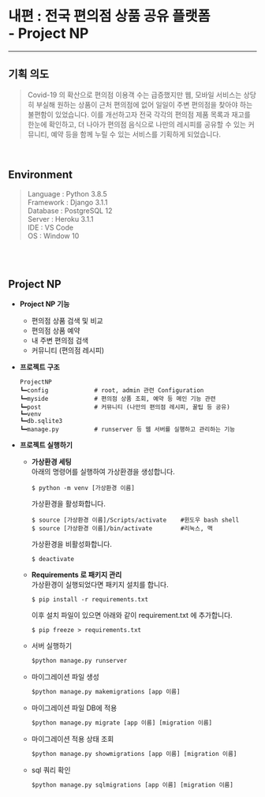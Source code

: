 # **내편** : 전국 편의점 상품 공유 플랫폼 <br>- Project NP

---

## 기획 의도

   > Covid-19 의 확산으로 편의점 이용객 수는 급증했지만 웹, 모바일 서비스는 상당히 부실해 원하는 상품이 근처 편의점에 없어 일일이 주변 편의점을 찾아야 하는 불편함이 있었습니다. 이를 개선하고자 전국 각각의 편의점 제품 목록과 재고를 한눈에 확인하고, 더 나아가 편의점 음식으로 나만의 레시피를 공유할 수 있는 커뮤니티, 예약 등을 함께 누릴 수 있는 서비스를 기획하게 되었습니다.  

<br/>


## Environment
> Language  : Python 3.8.5 <br/>
Framework   : Django 3.1.1  <br/>
Database    : PostgreSQL 12<br/>
Server      : Heroku 3.1.1 <br/>
IDE         : VS Code <br/>
OS          : Window 10

<br>


<br/>

## Project NP
+ **Project NP 기능**
   + 편의점 상품 검색 및 비교
   + 편의점 상품 예약
   + 내 주변 편의점 검색
   + 커뮤니티 (편의점 레시피)

+ **프로젝트 구조**
   ```
   ProjectNP
   ┗━config             # root, admin 관련 Configuration
   ┗━myside             # 편의점 상품 조회, 예약 등 메인 기능 관련
   ┗━post               # 커뮤니티 (나만의 편의점 레시피, 꿀팁 등 공유)
   ┗━venv
   ┗━db.sqlite3
   ┗━manage.py          # runserver 등 웹 서버를 실행하고 관리하는 기능
   ```

      
+ **프로젝트 실행하기**
   + **가상환경 세팅**<br>
      아래의 명령어를 실행하여 가상환경을 생성합니다.
      ```
      $ python -m venv [가상환경 이름]
      ```

      가상환경을 활성화합니다.
      ```
      $ source [가상환경 이름]/Scripts/activate    #윈도우 bash shell
      $ source [가상환경 이름]/bin/activate        #리눅스, 맥
      ```

      가상환경을 비활성화합니다.
      ```
      $ deactivate
      ```

   + **Requirements 로 패키지 관리** <br>
      가상환경이 실행되었다면 패키지 설치를 합니다.
      ```
      $ pip install -r requirements.txt
      ```
      이후 설치 파일이 있으면 아래와 같이 requirement.txt 에 추가합니다.
      ```
      $ pip freeze > requirements.txt
      ```

   + 서버 실행하기
      ```python
      $python manage.py runserver
      ```

   + 마이그레이션 파일 생성
      ```python
      $python manage.py makemigrations [app 이름]
      ```  

   + 마이그레이션 파일 DB에 적용
      ```python
      $python manage.py migrate [app 이름] [migration 이름]
      ```

   + 마이그레이션 적용 상태 조회
      ```python
      $python manage.py showmigrations [app 이름] [migration 이름]
      ```

   + sql 쿼리 확인
      ```python
      $python manage.py sqlmigrations [app 이름] [migration 이름]
      ```  
